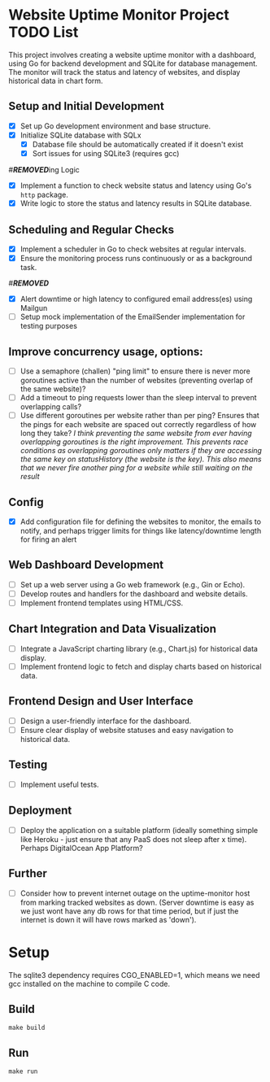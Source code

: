 # Website Uptime Monitor Project TODO List

This project involves creating a website uptime monitor with a dashboard, using Go for backend development and SQLite for database management. The monitor will track the status and latency of websites, and display historical data in chart form.

## Setup and Initial Development
- [x] Set up Go development environment and base structure.
- [x] Initialize SQLite database with SQLx 
    - [x] Database file should be automatically created if it doesn't exist
    - [x] Sort issues for using SQLite3 (requires gcc)

#***REMOVED***ing Logic
- [x] Implement a function to check website status and latency using Go's `http` package.
- [x] Write logic to store the status and latency results in SQLite database.

## Scheduling and Regular Checks
- [x] Implement a scheduler in Go to check websites at regular intervals.
- [x] Ensure the monitoring process runs continuously or as a background task.

#***REMOVED***
- [x] Alert downtime or high latency to configured email address(es) using Mailgun
- [ ] Setup mock implementation of the EmailSender implementation for testing purposes

## Improve concurrency usage, options:
- [ ] Use a semaphore (challen) "ping limit" to ensure there is never more goroutines active than the number of websites (preventing overlap of the same website)?
- [ ] Add a timeout to ping requests lower than the sleep interval to prevent overlapping calls?
- [ ] Use different goroutines per website rather than per ping? Ensures that the pings for each website are spaced out correctly regardless of how long they take?
*I think preventing the same website from ever having overlapping goroutines is the right improvement. This prevents race conditions as overlapping goroutines only matters if they are accessing the same key on statusHistory (the website is the key). This also means that we never fire another ping for a website while still waiting on the result*

## Config
- [x] Add configuration file for defining the websites to monitor, the emails to notify, and perhaps trigger limits for things like latency/downtime length for firing an alert

## Web Dashboard Development
- [ ] Set up a web server using a Go web framework (e.g., Gin or Echo).
- [ ] Develop routes and handlers for the dashboard and website details.
- [ ] Implement frontend templates using HTML/CSS.

## Chart Integration and Data Visualization
- [ ] Integrate a JavaScript charting library (e.g., Chart.js) for historical data display.
- [ ] Implement frontend logic to fetch and display charts based on historical data.

## Frontend Design and User Interface
- [ ] Design a user-friendly interface for the dashboard.
- [ ] Ensure clear display of website statuses and easy navigation to historical data.

## Testing
- [ ] Implement useful tests. 

## Deployment
- [ ] Deploy the application on a suitable platform (ideally something simple like Heroku - just ensure that any PaaS does not sleep after x time). Perhaps DigitalOcean App Platform?

## Further
 - [ ] Consider how to prevent internet outage on the uptime-monitor host from marking tracked websites as down. (Server downtime is easy as we just wont have any db rows for that time period, but if just the internet is down it will have rows marked as 'down'). 

# Setup
The sqlite3 dependency requires CGO_ENABLED=1, which means we need gcc installed on the machine to compile C code.

## Build
```make
make build
```

## Run
```make 
make run
```